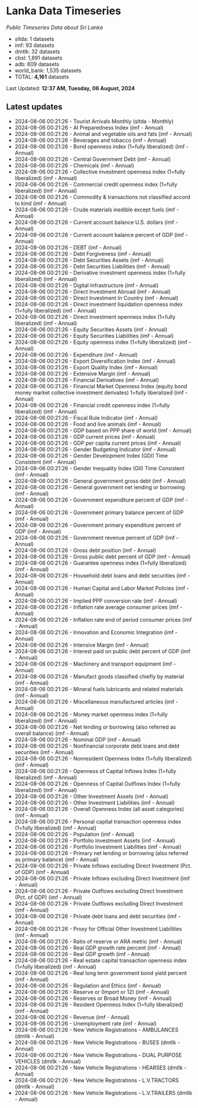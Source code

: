 # Lanka Data Timeseries
*Public Timeseries Data about Sri Lanka*

* sltda: 1 datasets
* imf: 93 datasets
* dmtlk: 32 datasets
* cbsl: 1,891 datasets
* adb: 609 datasets
* world_bank: 1,535 datasets
* TOTAL: **4,161** datasets

Last Updated: **12:37 AM, Tuesday, 06 August, 2024**

## Latest updates

* 2024-08-06 00:21:26 - Tourist Arrivals Monthly (sltda - Monthly)
* 2024-08-06 00:21:26 - AI Preparedness Index (imf - Annual)
* 2024-08-06 00:21:26 - Animal and vegetable oils and fats (imf - Annual)
* 2024-08-06 00:21:26 - Beverages and tobacco (imf - Annual)
* 2024-08-06 00:21:26 - Bond openness index (1=fully liberalized) (imf - Annual)
* 2024-08-06 00:21:26 - Central Government Debt (imf - Annual)
* 2024-08-06 00:21:26 - Chemicals (imf - Annual)
* 2024-08-06 00:21:26 - Collective investment openness index (1=fully liberalized) (imf - Annual)
* 2024-08-06 00:21:26 - Commercial credit openness index (1=fully liberalized) (imf - Annual)
* 2024-08-06 00:21:26 - Commodity & transactions not classified accord to kind (imf - Annual)
* 2024-08-06 00:21:26 - Crude materials inedible except fuels (imf - Annual)
* 2024-08-06 00:21:26 - Current account balance U.S. dollars (imf - Annual)
* 2024-08-06 00:21:26 - Current account balance percent of GDP (imf - Annual)
* 2024-08-06 00:21:26 - DEBT (imf - Annual)
* 2024-08-06 00:21:26 - Debt Forgiveness (imf - Annual)
* 2024-08-06 00:21:26 - Debt Securities Assets (imf - Annual)
* 2024-08-06 00:21:26 - Debt Securities Liabilities (imf - Annual)
* 2024-08-06 00:21:26 - Derivative investment openness index (1=fully liberalized) (imf - Annual)
* 2024-08-06 00:21:26 - Digital Infrastructure (imf - Annual)
* 2024-08-06 00:21:26 - Direct Investment Abroad (imf - Annual)
* 2024-08-06 00:21:26 - Direct Investment In Country (imf - Annual)
* 2024-08-06 00:21:26 - Direct investment liquidation openness index (1=fully liberalized) (imf - Annual)
* 2024-08-06 00:21:26 - Direct investment openness index (1=fully liberalized) (imf - Annual)
* 2024-08-06 00:21:26 - Equity Securities Assets (imf - Annual)
* 2024-08-06 00:21:26 - Equity Securities Liabilities (imf - Annual)
* 2024-08-06 00:21:26 - Equity openness index (1=fully liberalized) (imf - Annual)
* 2024-08-06 00:21:26 - Expenditure (imf - Annual)
* 2024-08-06 00:21:26 - Export Diversification Index (imf - Annual)
* 2024-08-06 00:21:26 - Export Quality Index (imf - Annual)
* 2024-08-06 00:21:26 - Extensive Margin (imf - Annual)
* 2024-08-06 00:21:26 - Financial Derivatives (imf - Annual)
* 2024-08-06 00:21:26 - Financial Market Openness Index (equity bond money market collective investment derivates) 1=fully liberalized (imf - Annual)
* 2024-08-06 00:21:26 - Financial credit openness index (1=fully liberalized) (imf - Annual)
* 2024-08-06 00:21:26 - Fiscal Rule Indicator (imf - Annual)
* 2024-08-06 00:21:26 - Food and live animals (imf - Annual)
* 2024-08-06 00:21:26 - GDP based on PPP share of world (imf - Annual)
* 2024-08-06 00:21:26 - GDP current prices (imf - Annual)
* 2024-08-06 00:21:26 - GDP per capita current prices (imf - Annual)
* 2024-08-06 00:21:26 - Gender Budgeting Indicator (imf - Annual)
* 2024-08-06 00:21:26 - Gender Development Index (GDI) Time Consistent (imf - Annual)
* 2024-08-06 00:21:26 - Gender Inequality Index (GII) Time Consistent (imf - Annual)
* 2024-08-06 00:21:26 - General government gross debt (imf - Annual)
* 2024-08-06 00:21:26 - General government net lending or borrowing (imf - Annual)
* 2024-08-06 00:21:26 - Government expenditure percent of GDP (imf - Annual)
* 2024-08-06 00:21:26 - Government primary balance percent of GDP (imf - Annual)
* 2024-08-06 00:21:26 - Government primary expenditure percent of GDP (imf - Annual)
* 2024-08-06 00:21:26 - Government revenue percent of GDP (imf - Annual)
* 2024-08-06 00:21:26 - Gross debt position (imf - Annual)
* 2024-08-06 00:21:26 - Gross public debt percent of GDP (imf - Annual)
* 2024-08-06 00:21:26 - Guarantee openness index (1=fully liberalized) (imf - Annual)
* 2024-08-06 00:21:26 - Household debt loans and debt securities (imf - Annual)
* 2024-08-06 00:21:26 - Human Capital and Labor Market Policies (imf - Annual)
* 2024-08-06 00:21:26 - Implied PPP conversion rate (imf - Annual)
* 2024-08-06 00:21:26 - Inflation rate average consumer prices (imf - Annual)
* 2024-08-06 00:21:26 - Inflation rate end of period consumer prices (imf - Annual)
* 2024-08-06 00:21:26 - Innovation and Economic Integration (imf - Annual)
* 2024-08-06 00:21:26 - Intensive Margin (imf - Annual)
* 2024-08-06 00:21:26 - Interest paid on public debt percent of GDP (imf - Annual)
* 2024-08-06 00:21:26 - Machinery and transport equipment (imf - Annual)
* 2024-08-06 00:21:26 - Manufact goods classified chiefly by material (imf - Annual)
* 2024-08-06 00:21:26 - Mineral fuels lubricants and related materials (imf - Annual)
* 2024-08-06 00:21:26 - Miscellaneous manufactured articles (imf - Annual)
* 2024-08-06 00:21:26 - Money market openness index (1=fully liberalized) (imf - Annual)
* 2024-08-06 00:21:26 - Net lending or borrowing (also referred as overall balance) (imf - Annual)
* 2024-08-06 00:21:26 - Nominal GDP (imf - Annual)
* 2024-08-06 00:21:26 - Nonfinancial corporate debt loans and debt securities (imf - Annual)
* 2024-08-06 00:21:26 - Nonresident Openness Index (1=fully liberalized) (imf - Annual)
* 2024-08-06 00:21:26 - Openness of Capital Inflows Index (1=fully liberalized) (imf - Annual)
* 2024-08-06 00:21:26 - Openness of Capital Outflows Index (1=fully liberalized) (imf - Annual)
* 2024-08-06 00:21:26 - Other Investment Assets (imf - Annual)
* 2024-08-06 00:21:26 - Other Investment Liabilities (imf - Annual)
* 2024-08-06 00:21:26 - Overall Openness Index (all asset categories) (imf - Annual)
* 2024-08-06 00:21:26 - Personal capital transaction openness index (1=fully liberalized) (imf - Annual)
* 2024-08-06 00:21:26 - Population (imf - Annual)
* 2024-08-06 00:21:26 - Portfolio Investment Assets (imf - Annual)
* 2024-08-06 00:21:26 - Portfolio Investment Liabilities (imf - Annual)
* 2024-08-06 00:21:26 - Primary net lending or borrowing (also referred as primary balance) (imf - Annual)
* 2024-08-06 00:21:26 - Private Inflows excluding Direct Investment (Pct. of GDP) (imf - Annual)
* 2024-08-06 00:21:26 - Private Inflows excluding Direct Investment (imf - Annual)
* 2024-08-06 00:21:26 - Private Outflows excluding Direct Investment (Pct. of GDP) (imf - Annual)
* 2024-08-06 00:21:26 - Private Outflows excluding Direct Investment (imf - Annual)
* 2024-08-06 00:21:26 - Private debt loans and debt securities (imf - Annual)
* 2024-08-06 00:21:26 - Proxy for Official Other Investment Liabilities (imf - Annual)
* 2024-08-06 00:21:26 - Ratio of reserve or ARA metric (imf - Annual)
* 2024-08-06 00:21:26 - Real GDP growth rate percent (imf - Annual)
* 2024-08-06 00:21:26 - Real GDP growth (imf - Annual)
* 2024-08-06 00:21:26 - Real estate capital transaction openness index (1=fully liberalized) (imf - Annual)
* 2024-08-06 00:21:26 - Real long term government bond yield percent (imf - Annual)
* 2024-08-06 00:21:26 - Regulation and Ethics (imf - Annual)
* 2024-08-06 00:21:26 - Reserve or (Import or 12) (imf - Annual)
* 2024-08-06 00:21:26 - Reserves or Broad Money (imf - Annual)
* 2024-08-06 00:21:26 - Resident Openness Index (1=fully liberalized) (imf - Annual)
* 2024-08-06 00:21:26 - Revenue (imf - Annual)
* 2024-08-06 00:21:26 - Unemployment rate (imf - Annual)
* 2024-08-06 00:21:26 - New Vehicle Registrations - AMBULANCES (dmtlk - Annual)
* 2024-08-06 00:21:26 - New Vehicle Registrations - BUSES (dmtlk - Annual)
* 2024-08-06 00:21:26 - New Vehicle Registrations - DUAL PURPOSE VEHICLES (dmtlk - Annual)
* 2024-08-06 00:21:26 - New Vehicle Registrations - HEARSES (dmtlk - Annual)
* 2024-08-06 00:21:26 - New Vehicle Registrations - L.V.TRACTORS (dmtlk - Annual)
* 2024-08-06 00:21:26 - New Vehicle Registrations - L.V.TRAILERS (dmtlk - Annual)